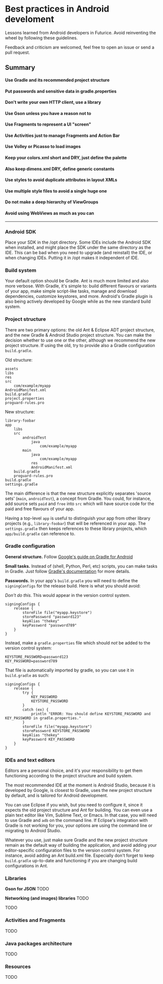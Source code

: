 # Best practices in Android develoment

Lessons learned from Android developers in Futurice. Avoid reinventing the wheel by following these guidelines.

Feedback and criticism are welcomed, feel free to open an issue or send a pull request.

## Summary

#### Use Gradle and its recommended project structure
#### Put passwords and sensitive data in gradle.properties
#### Don't write your own HTTP client, use a library
#### Use Gson unless you have a reason not to
#### Use Fragments to represent a UI "screen"
#### Use Activities just to manage Fragments and Action Bar
#### Use Volley or Picasso to load images
#### Keep your colors.xml short and DRY, just define the palette
#### Also keep dimens.xml DRY, define generic constants
#### Use styles to avoid duplicate attributes in layout XMLs
#### Use multiple style files to avoid a single huge one
#### Do not make a deep hierarchy of ViewGroups
#### Avoid using WebViews as much as you can


----------

### Android SDK

Place your SDK in the /opt directory. Some IDEs include the Android SDK when installed, and might place the SDK under the same directory as the IDE. This can be bad when you need to upgrade (and reinstall) the IDE, or when changing IDEs. Putting it in /opt makes it independent of IDE.

### Build system

Your default option should be Gradle. Ant is much more limited and also more verbose. With Gradle, it's simple to: build different flavours or variants of your app, make simple script-like tasks, manage and download dependencies, customize keystores, and more. Android's Gradle plugin is also being actively developed by Google while as the new standard build system.

### Project structure

There are two primary options: the old Ant & Eclipse ADT project structure, and the new Gradle & Android Studio project structure. You can make the decision whether to use one or the other, although we recommend the new project structure. If using the old, try to provide also a Gradle configuration `build.gradle`.

Old structure:

    assets
    libs
    res
    src
        com/example/myapp
    AndroidManifest.xml
    build.gradle
    project.properties
    proguard-rules.pro

New structure:

    library-foobar
    app
        libs
        src
            androidTest
                java
                    com/example/myapp
            main
                java
                    com/example/myapp
                res
                AndroidManifest.xml
        build.gradle
        proguard-rules.pro
    build.gradle
    settings.gradle

The main difference is that the new structure explicitly separates 'source sets' (`main`, `androidTest`), a concept from Gradle. You could, for instance, add source sets `paid` and `free` into `src` which will have source code for the paid and free flavours of your app.

Having a top-level `app` is useful to distinguish your app from other library projects (e.g., `library-foobar`) that will be referenced in your app. The `settings.gradle` then keeps references to these library projects, which `app/build.gradle` can reference to.

### Gradle configuration

**General structure.** Follow [Google's guide on Gradle for Android](http://tools.android.com/tech-docs/new-build-system/user-guide)

**Small tasks.** Instead of (shell, Python, Perl, etc) scripts, you can make tasks in Gradle. Just follow [Gradle's documentation](http://www.gradle.org/docs/current/userguide/userguide_single.html#N10CBF) for more details.

**Passwords.** In your app's `build.gradle` you will need to define the `signingConfigs` for the release build. Here is what you should avoid:

_Don't do this_. This would appear in the version control system.

    signingConfigs {
        release {
            storeFile file("myapp.keystore")
            storePassword "password123"
            keyAlias "thekey"
            keyPassword "password789"
        }
    }

Instead, make a `gradle.properties` file which should _not_ be added to the version control system:

    KEYSTORE_PASSWORD=password123
    KEY_PASSWORD=password789

That file is automatically imported by gradle, so you can use it in `build.gradle` as such:

    signingConfigs {
        release {
            try {
                KEY_PASSWORD
                KEYSTORE_PASSWORD
            }
            catch (ex) {
                println "ERROR: You should define KEYSTORE_PASSWORD and KEY_PASSWORD in gradle.properties."
            }
            storeFile file("myapp.keystore")
            storePassword KEYSTORE_PASSWORD
            keyAlias "thekey"
            keyPassword KEY_PASSWORD
        }
    }

### IDEs and text editors

Editors are a personal choice, and it's your responsibility to get them functioning according to the project structure and build system.

The most recommended IDE at the moment is Android Studio, because it is developed by Google, is closest to Gradle, uses the new project structure by default, and is tailored for Android development.

You can use Eclipse if you wish, but you need to configure it, since it expects the old project structure and Ant for building. You can even use a plain text editor like Vim, Sublime Text, or Emacs. In that case, you will need to use Gradle and `adb` on the command line. If Eclipse's integration with Gradle is not working for you, your options are using the command line or migrating to Android Studio.

Whatever you use, just make sure Gradle and the new project structure remain as the default way of building the application, and avoid adding your editor-specific configuration files to the version control system. For instance, avoid adding an Ant build.xml file. Especially don't forget to keep `build.gradle` up-to-date and functioning if you are changing build configurations in Ant.

### Libraries

**Gson for JSON** TODO

**Networking (and images) libraries** TODO

TODO

### Activities and Fragments

TODO

### Java packages architecture

TODO

### Resources

TODO
